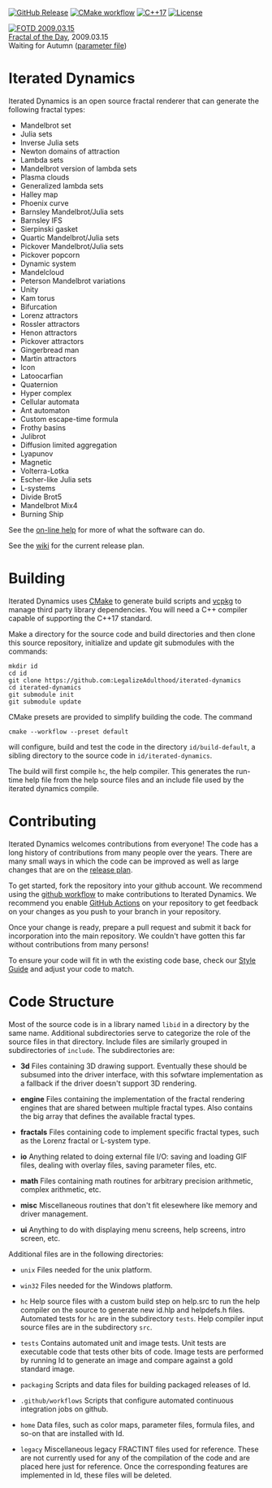 <!--
SPDX-License-Identifier: GPL-3.0-only
-->
[![GitHub Release](https://img.shields.io/github/v/release/LegalizeAdulthood/iterated-dynamics?label=Latest+Release)](https://github.com/LegalizeAdulthood/iterated-dynamics/releases)
[![CMake workflow](https://github.com/LegalizeAdulthood/iterated-dynamics/actions/workflows/cmake.yml/badge.svg)](https://github.com/LegalizeAdulthood/iterated-dynamics/actions/workflows/cmake.yml)
[![C++17](https://img.shields.io/badge/C%2B%2B-17-blue.svg)](https://en.wikipedia.org/wiki/C%2B%2B17)
[![License](https://img.shields.io/github/license/LegalizeAdulthood/iterated-dynamics?label=License)](https://github.com/LegalizeAdulthood/iterated-dynamics/blob/master/LICENSE.txt)

<!-- begin FOTD -->
[![FOTD 2009.03.15](https://user.xmission.com/~legalize/fractals/fotd/2009/03/2009.03.15-Waiting_for_Autumn.thumb.jpg)](https://user.xmission.com/~legalize/fractals/fotd/2009/03/2009.03.15-Waiting_for_Autumn.jpg)<br/>
[Fractal of the Day](https://user.xmission.com/~legalize/fractals/fotd/index.html), 2009.03.15<br/>
Waiting for Autumn (<a href="https://user.xmission.com/~legalize/fractals/fotd/2009/03/2009.03.15-Waiting_for_Autumn.par">parameter file</a>)
<!-- end FOTD -->

# Iterated Dynamics

Iterated Dynamics is an open source fractal renderer that can generate
the following fractal types:

- Mandelbrot set
- Julia sets
- Inverse Julia sets
- Newton domains of attraction
- Lambda sets
- Mandelbrot version of lambda sets
- Plasma clouds
- Generalized lambda sets
- Halley map
- Phoenix curve
- Barnsley Mandelbrot/Julia sets
- Barnsley IFS
- Sierpinski gasket
- Quartic Mandelbrot/Julia sets
- Pickover Mandelbrot/Julia sets
- Pickover popcorn
- Dynamic system
- Mandelcloud
- Peterson Mandelbrot variations
- Unity
- Kam torus
- Bifurcation
- Lorenz attractors
- Rossler attractors
- Henon attractors
- Pickover attractors
- Gingerbread man
- Martin attractors
- Icon
- Latoocarfian
- Quaternion
- Hyper complex
- Cellular automata
- Ant automaton
- Custom escape-time formula
- Frothy basins
- Julibrot
- Diffusion limited aggregation
- Lyapunov
- Magnetic
- Volterra-Lotka
- Escher-like Julia sets
- L-systems
- Divide Brot5
- Mandelbrot Mix4
- Burning Ship

See the [on-line help](http://legalizeadulthood.github.io/iterated-dynamics/)
for more of what the software can do.

See the [wiki](https://github.com/LegalizeAdulthood/iterated-dynamics/wiki)
for the current release plan.

# Building

Iterated Dynamics uses [CMake](http://www.cmake.org) to generate build scripts
and [vcpkg](http://vcpkg.io) to manage third party library dependencies.
You will need a C++ compiler capable of supporting the C++17 standard.

Make a directory for the source code and build directories and then clone this
source repository, initialize and update git submodules with the commands:

```
mkdir id
cd id
git clone https://github.com:LegalizeAdulthood/iterated-dynamics
cd iterated-dynamics
git submodule init
git submodule update
```

CMake presets are provided to simplify building the code.  The command

```
cmake --workflow --preset default
```

will configure, build and test the code in the directory `id/build-default`,
a sibling directory to the source code in `id/iterated-dynamics`.

The build will first compile `hc`, the help compiler.  This generates
the run-time help file from the help source files and an include file
used by the iterated dynamics compile.

# Contributing

Iterated Dynamics welcomes contributions from everyone!  The code has a
long history of contributions from many people over the years.  There are
many small ways in which the code can be improved as well as large changes
that are on the [release plan](https://github.com/LegalizeAdulthood/iterated-dynamics/wiki).

To get started, fork the repository into your github account.  We recommend
using the [github workflow](https://guides.github.com/introduction/flow/index.html)
to make contributions to Iterated Dynamics.  We recommend you enable
[GitHub Actions](https://docs.github.com/en/actions) on your repository to get feedback
on your changes as you push to your branch in your repository.

Once your change is ready, prepare a pull request and submit it back for
incorporation into the main repository.  We couldn't have gotten this far
without contributions from many persons!

To ensure your code will fit in wth the existing code base, check our
[Style Guide](Style.md) and adjust your code to match.

# Code Structure

Most of the source code is in a library named `libid` in a directory by the same
name.  Additional subdirectories serve to categorize the role of the source files in
that directory.  Include files are similarly grouped in subdirectories of 
`include`.  The subdirectories are:

- **3d**
      Files containing 3D drawing support.  Eventually these should be
      subsumed into the driver interface, with this sofwtare implementation
      as a fallback if the driver doesn't support 3D rendering.

- **engine**
      Files containing the implementation of the fractal rendering engines
      that are shared between multiple fractal types.  Also contains the
      big array that defines the available fractal types.

- **fractals**
      Files containing code to implement specific fractal types,
      such as the Lorenz fractal or L-system type.

- **io**
      Anything related to doing external file I/O: saving and loading GIF
      files, dealing with overlay files, saving parameter files, etc.

- **math**
      Files containing math routines for arbitrary precision arithmetic,
      complex arithmetic, etc.

- **misc**
      Miscellaneous routines that don't fit elesewhere like memory and
      driver management.

- **ui**
      Anything to do with displaying menu screens, help screens, intro
      screen, etc.

Additional files are in the following directories:

- `unix`
    Files needed for the unix platform.

- `win32`
    Files needed for the Windows platform.

- `hc`
    Help source files with a custom build step on help.src to run the help
    compiler on the source to generate new id.hlp and helpdefs.h
    files.  Automated tests for `hc` are in the subdirectory `tests`.
    Help compiler input source files are in the subdirectory `src`.

- `tests`
    Contains automated unit and image tests.  Unit tests are executable
    code that tests other bits of code.  Image tests are performed by running
    Id to generate an image and compare against a gold standard image.

- `packaging`
    Scripts and data files for building packaged releases of Id.

- `.github/workflows`
    Scripts that configure automated continuous integration jobs on github.

- `home`
    Data files, such as color maps, parameter files, formula files, and
    so-on that are installed with Id.

- `legacy`
  Miscellaneous legacy FRACTINT files used for reference.  These are not
  currently used for any of the compilation of the code and are placed
  here just for reference.  Once the corresponding features are implemented
  in Id, these files will be deleted.
